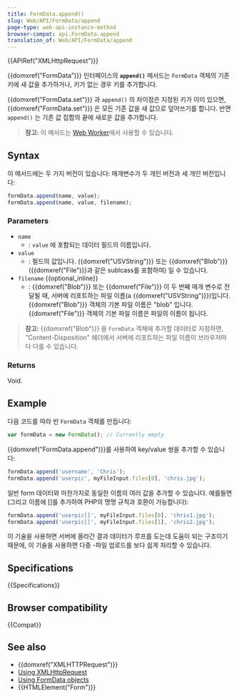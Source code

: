 ```yaml
---
title: FormData.append()
slug: Web/API/FormData/append
page-type: web-api-instance-method
browser-compat: api.FormData.append
translation_of: Web/API/FormData/append
---
```

{{APIRef("XMLHttpRequest")}}

{{domxref("FormData")}} 인터페이스의 **`append()`** 메서드는 `FormData` 객체의 기존 키에 새 값을 추가하거나, 키가 없는 경우 키를 추가합니다.

{{domxref("FormData.set")}} 과 `append()` 의 차이점은 지정된 키가 이미 있으면, {{domxref("FormData.set")}} 은 모든 기존 값을 새 값으로 덮어쓰기를 합니다. 반면 `append()` 는 기존 값 집합의 끝에 새로운 값을 추가합니다.

> **참고:** 이 메서드는 [Web Worker](/ko/docs/Web/API/Web_Workers_API)에서 사용할 수 있습니다.

## Syntax

이 메서드에는 두 가지 버전이 있습니다: 매개변수가 두 개인 버전과 세 개인 버전입니다:

```js
formData.append(name, value);
formData.append(name, value, filename);
```

### Parameters

- `name`
  - : `value` 에 포함되는 데이터 필드의 이름입니다.
- `value`
  - : 필드의 값입니다. {{domxref("USVString")}} 또는 {{domxref("Blob")}} ({{domxref("File")}}과 같은 sublcass를 포함하여) 일 수 있습니다.
- `filename` {{optional_inline}}
  - : {{domxref("Blob")}} 또는 {{domxref("File")}} 이 두 번째 매개 변수로 전달될 때, 서버에 리포트하는 파일 이름(a {{domxref("USVString")}})입니다. {{domxref("Blob")}} 객체의 기본 파일 이름은 "blob" 입니다. {{domxref("File")}} 객체의 기본 파일 이름은 파일의 이름이 됩니다.

> **참고:** {{domxref("Blob")}} 을 `FormData` 객체에 추가할 데이터로 지정하면,  "Content-Disposition" 헤더에서 서버에 리포트하는 파일 이름이 브라우저마다 다를 수 있습니다.

### Returns

Void.

## Example

다음 코드를 따라 빈 `FormData` 객체를 만듭니다:

```js
var formData = new FormData(); // Currently empty
```

{{domxref("FormData.append")}}를 사용하여 key/value 쌍을 추가할 수 있습니다:

```js
formData.append('username', 'Chris');
formData.append('userpic', myFileInput.files[0], 'chris.jpg');
```

일반 form 데이터와 마찬가지로 동일한 이름의 여러 값을 추가할 수 있습니다. 예를들면 (그리고 이름에 \[]를 추가하여 PHP의 명명 규칙과 호환이 가능합니다):

```js
formData.append('userpic[]', myFileInput.files[0], 'chris1.jpg');
formData.append('userpic[]', myFileInput.files[1], 'chris2.jpg');
```

이 기술을 사용하면 서버에 올라간 결과 데이터가 루프를 도는데 도움이 되는 구조이기 때문에, 이 기술을 사용하면 다중 -파일 업로드를 보다 쉽게 처리할 수 있습니다.

## Specifications

{{Specifications}}

## Browser compatibility

{{Compat}}

## See also

- {{domxref("XMLHTTPRequest")}}
- [Using XMLHttpRequest](/ko/docs/DOM/XMLHttpRequest/Using_XMLHttpRequest)
- [Using FormData objects](/ko/docs/DOM/XMLHttpRequest/FormData/Using_FormData_Objects)
- {{HTMLElement("Form")}}
